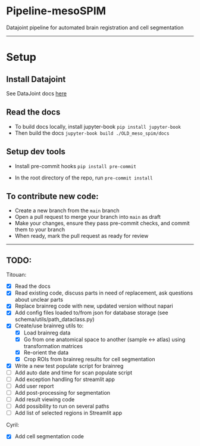 # Pipeline-mesoSPIM
 Datajoint pipeline for automated brain registration and cell segmentation

---

# Setup

## Install Datajoint
See DataJoint docs [here](https://datajoint.com/docs/core/datajoint-python/0.14/quick-start/)

## Read the docs
* To build docs locally, install jupyter-book
```pip install jupyter-book```
* Then build the docs
```jupyter-book build ./OLD_meso_spim/docs```

## Setup dev tools

* Install pre-commit hooks
```pip install pre-commit```

* In the root directory of the repo, run
```pre-commit install```

## To contribute new code:
* Create a new branch from the `main` branch
* Open a pull request to merge your branch into `main` as draft
* Make your changes, ensure they pass pre-commit checks, and commit them to your branch
* When ready, mark the pull request as ready for review

---

## TODO:
Titouan:
- [x] Read the docs
- [x] Read existing code, discuss parts in need of replacement, ask questions about unclear parts
- [x] Replace brainreg code with new, updated version without napari
- [x] Add config files loaded to/from json for database storage (see schema/utils/path_dataclass.py)
- [x] Create/use brainreg utils to:
  - [x] Load brainreg data
  - [x] Go from one anatomical space to another (sample <-> atlas) using transformation matrices
  - [x] Re-orient the data
  - [x] Crop ROIs from brainreg results for cell segmentation
- [x] Write a new test populate script for brainreg
- [ ] Add auto date and time for scan populate script
- [ ] Add exception handling for streamlit app
- [ ] Add user report
- [ ] Add post-processing for segmentation
- [ ] Add result viewing code
- [ ] Add possibility to run on several paths
- [ ] Add list of selected regions in Streamlit app

Cyril:
- [x] Add cell segmentation code
